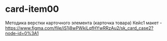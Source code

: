 # card-item00

Методика верстки карточного элемента (карточка товара) Кейс1 
макет - https://www.figma.com/file/iS1j8wPWkiLqfHYwRRzAu2/sk_card_case2?node-id=0%3A1
